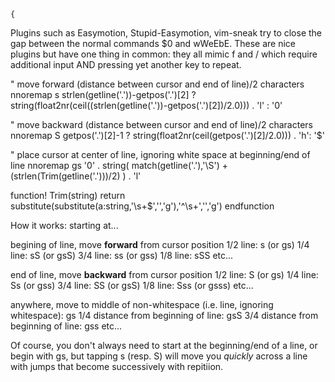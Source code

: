 
    {               

Plugins such as Easymotion, Stupid-Easymotion, vim-sneak try to close the gap
between the normal commands $0 and wWeEbE.  These are nice plugins but have one
thing in common: they all mimic f and / which require additional input AND
pressing yet another key to repeat.


" move forward (distance between cursor and end of line)/2 characters
nnoremap <expr> s strlen(getline('.'))-getpos('.')[2] ?  string(float2nr(ceil((strlen(getline('.'))-getpos('.')[2])/2.0))) . 'l' : '0'

" move backward (distance between cursor and end of line)/2 characters
nnoremap <expr> S getpos('.')[2]-1 ? string(float2nr(ceil(getpos('.')[2]/2.0))) .  'h': '$'

" place cursor at center of line, ignoring white space at beginning/end of line
nnoremap <expr> gs '0' . string( match(getline('.'),'\S') + (strlen(Trim(getline('.')))/2) ) . 'l'

function! Trim(string)
    return substitute(substitute(a:string,'\s\+$','','g'),'^\s\+','','g')
endfunction

How it works: starting at...

begining of line, move **forward** from cursor position
1/2 line: s (or gs)
1/4 line: sS (or gsS)
3/4 line: ss (or gss)
1/8 line: sSS
etc...

end of line, move **backward** from cursor position
1/2 line: S (or gs)
1/4 line: Ss (or gss)
3/4 line: SS (or gsS)
1/8 line: Sss (or gsss)
etc...

anywhere, move to
middle of non-whitespace (i.e. line, ignoring whitespace): gs
1/4 distance from beginning of line: gsS
3/4 distance from beginning of line: gss
etc...

Of course, you don't always need to start at the beginning/end of a line, or
begin with gs, but tapping s (resp. S) will move you *quickly* across a line
with jumps that become successively with repitiion.
